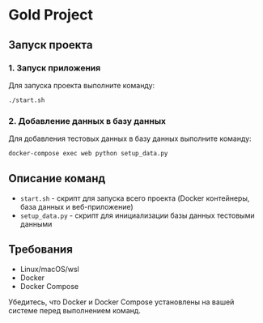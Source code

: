 # Gold Project

## Запуск проекта

### 1. Запуск приложения
Для запуска проекта выполните команду:
```bash
./start.sh
```

### 2. Добавление данных в базу данных
Для добавления тестовых данных в базу данных выполните команду:
```bash
docker-compose exec web python setup_data.py
```

## Описание команд

- `start.sh` - скрипт для запуска всего проекта (Docker контейнеры, база данных и веб-приложение)
- `setup_data.py` - скрипт для инициализации базы данных тестовыми данными

## Требования
- Linux/macOS/wsl
- Docker
- Docker Compose

Убедитесь, что Docker и Docker Compose установлены на вашей системе перед выполнением команд.
